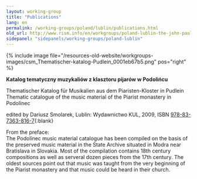 ```yaml
---
layout: working-group
title: "Publications"
lang: en
permalink: /working-groups/poland/lublin/publications.html
old_url: http://www.rism.info/en/workgroups/poland-lublin-the-john-paul-ii-catholic-university-of-lublin/publications.html
sidepanel: "sidepanels/working-groups/poland-lublin"
---
```


{% include image file="/resources-old-website/workgroups-images/csm_Thematischer-katalog-Pudlein_0001eb67b5.png" pos="right" %}

**Katalog tematyczny muzykaliów z klasztoru pijarów w Podolińcu**

Thematischer Katalog für Musikalien aus dem Piaristen-Kloster in Pudlein   
Thematic catalogue of the music material of the Piarist monastery in Podolínec

edited by Dariusz Smolarek, Lublin: Wydawnictwo KUL, 2009, ISBN [978-83-7363-816-7](http://www.wydawnictwokul.lublin.pl/sklep/product_info.php?products_id=1256){:blank}

From the preface:  
The Podolínec music material catalogue has been compiled on the basis of the preserved music material in the State Archive situated in Modra near Bratislava in Slovakia. Most of the compilation contains 18th century compositions as well as serveral dozen pieces from the 17th century. The oldest sources point out that music was taught from the very beginning of the Piarist monastery and that music could be heard in their church.

